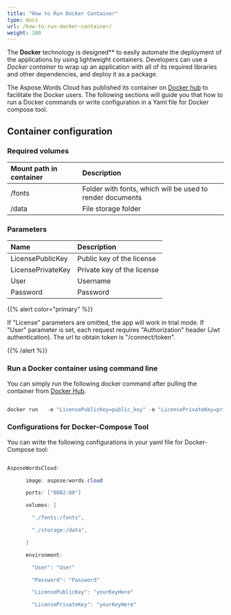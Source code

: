 ```yaml
---
title: "How to Run Docker Container"
type: docs
url: /how-to-run-docker-container/
weight: 100
---
```




The **Docker** technology is designed** to easily automate the deployment of the applications by using lightweight containers. Developers can use a *Docker container* to wrap up an application with all of its required libraries and other dependencies, and deploy it as a package.

The Aspose.Words Cloud has published its container on [Docker hub](https://hub.docker.com/r/aspose/words-cloud) to facilitate the Docker users. The following sections will guide you that how to run a Docker commands or write configuration in a Yaml file for Docker compose tool.
## **Container configuration**

### **Required volumes**


|**Mount path in container**|**Description**|
| :- | :- |
|/fonts|Folder with fonts, which will be used to render documents|
|/data|File storage folder|

### **Parameters**


|**Name**|**Description**|
| :- | :- |
|LicensePublicKey|Public key of the license|
|LicensePrivateKey|Private key of the license|
|User|Username|
|Password|Password|
{{% alert color="primary" %}} 

If "License" parameters are omitted, the app will work in trial mode. If "User" parameter is set, each request requires "Authorization" header (Jwt authentication). The url to obtain token is "/connect/token".

{{% /alert %}} 
### **Run a Docker container using command line**
You can simply run the following docker command after pulling the container from [Docker Hub](https://href.li/?https://hub.docker.com/r/aspose/words-cloud).

```java

docker run   -e "LicensePublicKey=public_key" -e "LicensePrivateKey=private_key" -v "/fonts:/fonts" -v "/data:/data" aspose/words.cloud

```


### **Configurations for Docker-Compose Tool**
You can write the following configurations in your yaml file for Docker-Compose tool:

```java

AsposeWordsCloud:

      image: aspose/words.cloud

      ports: ["8082:80"]

      volumes: [

        "./fonts:/fonts",

        "./storage:/data",

      ]

      environment:

        "User": "User"

        "Password": "Password"

        "LicensePublicKey": "yourKeyHere"

        "LicensePrivateKey": "yourKeyHere"

```




